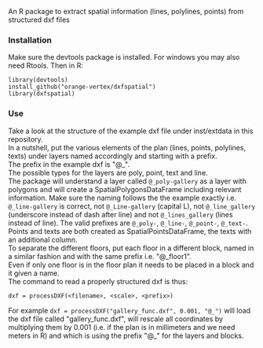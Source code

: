 An R package to extract spatial information (lines, polylines, points) from structured dxf files

### Installation

Make sure the devtools package is installed. For windows you may also need Rtools. Then in R:

```{r}
library(devtools)
install_github("orange-vertex/dxfspatial")
library(dxfspatial)
```

### Use
Take a look at the structure of the example dxf file under inst/extdata in this repository.  
In a nutshell, put the various elements of the plan (lines, points, polylines, texts) under layers named accordingly and starting with a prefix.  
The prefix in the example dxf is "@_".  
The possible types for the layers are poly, point, text and line.  
The package will understand a layer called `@_poly-gallery` as a layer with polygons and will create a SpatialPolygonsDataFrame including relevant information. Make sure the naming follows the the example exactly i.e. `@_line-gallery` is correct, not `@_Line-gallery` (capital L), not `@_line_gallery` (underscore instead of dash after line) and not `@_lines_gallery` (lines instead of line). The valid prefixes are `@_poly-`, `@_line-`, `@_point-`, `@_text-`.
Points and texts are both created as SpatialPointsDataFrame, the texts with an additional column.  
To separate the different floors, put each floor in a different block, named in a similar fashion and with the same prefix i.e. "@_floor1".  
Even if only one floor is in the floor plan it needs to be placed in a block and it given a name.  
The command to read a properly structured dxf is thus:  

```{r}
dxf = processDXF(<filename>, <scale>, <prefix>)
```
For example `dxf = processDXF("gallery_func.dxf", 0.001, "@_")` will load the dxf file called "gallery_func.dxf", will rescale all coordinates by multiplying them by 0.001 (i.e. if the plan is in millimeters and we need meters in R) and which is using the prefix "@_" for the layers and blocks.
